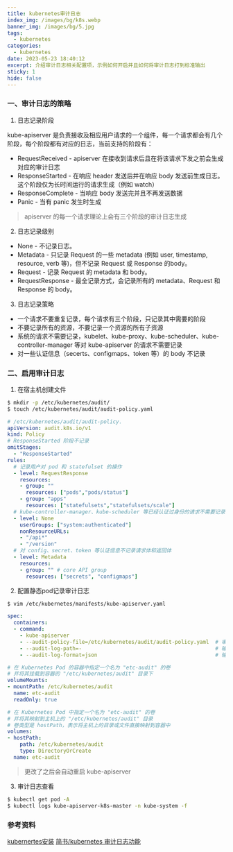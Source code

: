 ```yaml
---
title: kubernetes审计日志
index_img: /images/bg/k8s.webp
banner_img: /images/bg/5.jpg
tags:
  - kubernetes
categories:
  - kubernetes
date: 2023-05-23 18:40:12
excerpt: 介绍审计日志相关配置项，示例如何开启并且如何将审计日志打到标准输出
sticky: 1
hide: false
---
```


### 一、审计日志的策略

1. 日志记录阶段

kube-apiserver 是负责接收及相应用户请求的一个组件，每一个请求都会有几个阶段，每个阶段都有对应的日志，当前支持的阶段有：
- RequestReceived - apiserver 在接收到请求后且在将该请求下发之前会生成对应的审计日志
- ResponseStarted - 在响应 header 发送后并在响应 body 发送前生成日志。这个阶段仅为长时间运行的请求生成（例如 watch）
- ResponseComplete - 当响应 body 发送完并且不再发送数据
- Panic - 当有 panic 发生时生成

>  apiserver 的每一个请求理论上会有三个阶段的审计日志生成

2. 日志记录级别

- None - 不记录日志。
- Metadata - 只记录 Request 的一些 metadata (例如 user, timestamp, resource, verb 等)，但不记录 Request 或 Response 的body。
- Request - 记录 Request 的 metadata 和 body。
- RequestResponse - 最全记录方式，会记录所有的 metadata、Request 和 Response 的 body。

3. 日志记录策略

- 一个请求不要重复记录，每个请求有三个阶段，只记录其中需要的阶段
- 不要记录所有的资源，不要记录一个资源的所有子资源
- 系统的请求不需要记录，kubelet、kube-proxy、kube-scheduler、kube-controller-manager 等对 kube-apiserver 的请求不需要记录
- 对一些认证信息（secerts、configmaps、token 等）的 body 不记录

### 二、启用审计日志

1. 在宿主机创建文件

``` bash
$ mkdir -p /etc/kubernetes/audit/
$ touch /etc/kubernetes/audit/audit-policy.yaml
```

``` yml
# /etc/kubernetes/audit/audit-policy.
apiVersion: audit.k8s.io/v1
kind: Policy
# ResponseStarted 阶段不记录
omitStages:
  - "ResponseStarted"
rules:
  # 记录用户对 pod 和 statefulset 的操作
  - level: RequestResponse
    resources:
    - group: ""
      resources: ["pods","pods/status"]
    - group: "apps"
      resources: ["statefulsets","statefulsets/scale"]
  # kube-controller-manager、kube-scheduler 等已经认证过身份的请求不需要记录
  - level: None
    userGroups: ["system:authenticated"]
    nonResourceURLs:
    - "/api*"
    - "/version"
  # 对 config、secret、token 等认证信息不记录请求体和返回体
  - level: Metadata
    resources:
    - group: "" # core API group
      resources: ["secrets", "configmaps"]
```

2. 配置静态pod记录审计日志

``` bash
$ vim /etc/kubernetes/manifests/kube-apiserver.yaml
```

``` yml
spec:
  containers:
  - command:
    - kube-apiserver
    - --audit-policy-file=/etc/kubernetes/audit/audit-policy.yaml  # 审计日志配置
    - --audit-log-path=-                                           # 输出到标准输出
    - --audit-log-format=json                                      # 输出格式json
```

``` yml
# 在 Kubernetes Pod 的容器中指定一个名为 "etc-audit" 的卷
# 并将其挂载到容器的 "/etc/kubernetes/audit" 目录下
volumeMounts:
- mountPath: /etc/kubernetes/audit
  name: etc-audit
  readOnly: true
```

``` yml
# 在 Kubernetes Pod 中指定一个名为 "etc-audit" 的卷
# 并将其映射到主机上的 "/etc/kubernetes/audit" 目录
# 卷类型是 hostPath，表示将主机上的目录或文件直接映射到容器中
volumes:
- hostPath:
    path: /etc/kubernetes/audit
    type: DirectoryOrCreate
  name: etc-audit
```

> 更改了之后会自动重启 kube-apiserver

3. 审计日志查看

``` bash
$ kubectl get pod -A
$ kubectl logs kube-apiserver-k8s-master -n kube-system -f
```

### 参考资料

[kubernertes安装](https://weiqiangxu.github.io/2023/04/18/%E8%AF%AD%E9%9B%80k8s%E5%9F%BA%E7%A1%80%E5%85%A5%E9%97%A8/%E5%A6%82%E4%BD%95%E5%AE%89%E8%A3%85kubernetes/)
[简书/kubernetes 审计日志功能](https://www.jianshu.com/p/8117bc2fb966)
